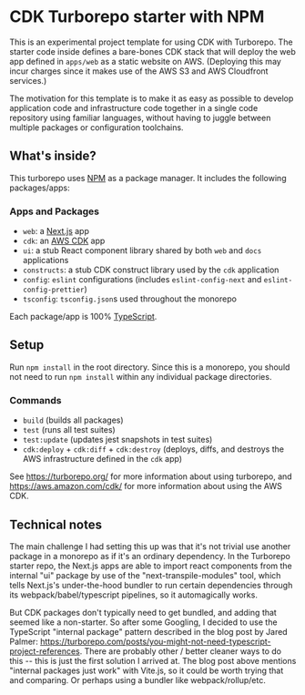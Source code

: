 # CDK Turborepo starter with NPM

This is an experimental project template for using CDK with Turborepo. The
starter code inside defines a bare-bones CDK stack that will deploy the web app
defined in `apps/web` as a static website on AWS. (Deploying this may incur
charges since it makes use of the AWS S3 and AWS Cloudfront services.)

The motivation for this template is to make it as easy as possible to develop
application code and infrastructure code together in a single code repository
using familiar languages, without having to juggle between multiple packages or
configuration toolchains.

## What's inside?

This turborepo uses [NPM](https://www.npmjs.com/) as a package manager. It
includes the following packages/apps:

### Apps and Packages

- `web`: a [Next.js](https://nextjs.org) app
- `cdk`: an [AWS CDK](https://aws.amazon.com/cdk/) app
- `ui`: a stub React component library shared by both `web` and `docs`
  applications
- `constructs`: a stub CDK construct library used by the `cdk` application
- `config`: `eslint` configurations (includes `eslint-config-next` and
  `eslint-config-prettier`)
- `tsconfig`: `tsconfig.json`s used throughout the monorepo

Each package/app is 100% [TypeScript](https://www.typescriptlang.org/).
## Setup

Run `npm install` in the root directory. Since this is a monorepo, you should
not need to run `npm install` within any individual package directories.

### Commands

- `build` (builds all packages)
- `test` (runs all test suites)
- `test:update` (updates jest snapshots in test suites)
- `cdk:deploy` + `cdk:diff` + `cdk:destroy` (deploys, diffs, and destroys the
  AWS infrastructure defined in the `cdk` app)

See https://turborepo.org/ for more information about using turborepo, and
https://aws.amazon.com/cdk/ for more information about using the AWS CDK.

## Technical notes

The main challenge I had setting this up was that it's not trivial use another
package in a monorepo as if it's an ordinary dependency. In the Turborepo
starter repo, the Next.js apps are able to import react components from the
internal "ui" package by use of the "next-transpile-modules" tool, which tells
Next.js's under-the-hood bundler to run certain dependencies through its
webpack/babel/typescript pipelines, so it automagically works.

But CDK packages don't typically need to get bundled, and adding that seemed
like a non-starter. So after some Googling, I decided to use the TypeScript
"internal package" pattern described in the blog post by Jared Palmer:
https://turborepo.com/posts/you-might-not-need-typescript-project-references.
There are probably other / better cleaner ways to do this -- this is just the
first solution I arrived at. The blog post above mentions "internal packages
just work" with Vite.js, so it could be worth trying that and comparing. Or
perhaps using a bundler like webpack/rollup/etc.
